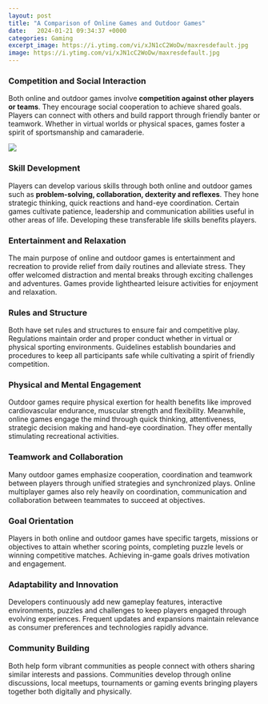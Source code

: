```yaml
---
layout: post
title: "A Comparison of Online Games and Outdoor Games"
date:   2024-01-21 09:34:37 +0000
categories: Gaming
excerpt_image: https://i.ytimg.com/vi/xJN1cC2WoDw/maxresdefault.jpg
image: https://i.ytimg.com/vi/xJN1cC2WoDw/maxresdefault.jpg
---
```


### Competition and Social Interaction
Both online and outdoor games involve **competition against other players or teams**. They encourage social cooperation to achieve shared goals. Players can connect with others and build rapport through friendly banter or teamwork. Whether in virtual worlds or physical spaces, games foster a spirit of sportsmanship and camaraderie.

![](https://i.ytimg.com/vi/xJN1cC2WoDw/maxresdefault.jpg)
### Skill Development   
Players can develop various skills through both online and outdoor games such as **problem-solving, collaboration, dexterity and reflexes**. They hone strategic thinking, quick reactions and hand-eye coordination. Certain games cultivate patience, leadership and communication abilities useful in other areas of life. Developing these transferable life skills benefits players.
### Entertainment and Relaxation
The main purpose of online and outdoor games is entertainment and recreation to provide relief from daily routines and alleviate stress. They offer welcomed distraction and mental breaks through exciting challenges and adventures. Games provide lighthearted leisure activities for enjoyment and relaxation. 
### Rules and Structure   
Both have set rules and structures to ensure fair and competitive play. Regulations maintain order and proper conduct whether in virtual or physical sporting environments. Guidelines establish boundaries and procedures to keep all participants safe while cultivating a spirit of friendly competition.
### Physical and Mental Engagement
Outdoor games require physical exertion for health benefits like improved cardiovascular endurance, muscular strength and flexibility. Meanwhile, online games engage the mind through quick thinking, attentiveness, strategic decision making and hand-eye coordination. They offer mentally stimulating recreational activities.
### Teamwork and Collaboration
Many outdoor games emphasize cooperation, coordination and teamwork between players through unified strategies and synchronized plays. Online multiplayer games also rely heavily on coordination, communication and collaboration between teammates to succeed at objectives. 
### Goal Orientation    
Players in both online and outdoor games have specific targets, missions or objectives to attain whether scoring points, completing puzzle levels or winning competitive matches. Achieving in-game goals drives motivation and engagement.
### Adaptability and Innovation
Developers continuously add new gameplay features, interactive environments, puzzles and challenges to keep players engaged through evolving experiences. Frequent updates and expansions maintain relevance as consumer preferences and technologies rapidly advance.
### Community Building
Both help form vibrant communities as people connect with others sharing similar interests and passions. Communities develop through online discussions, local meetups, tournaments or gaming events bringing players together both digitally and physically.